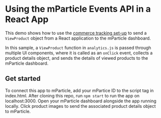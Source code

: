 # Using the mParticle Events API in a React App
This demo shows how to use the [commerce tracking set-up](https://docs.mparticle.com/developers/sdk/web/commerce-tracking/) to send a `ViewProduct` object from a React application to the mParticle dashboard. 

In this sample, a `ViewProduct` function in `analytics.js` is passed through multiple UI components, where it is called as an `onClick` event, collects a product details object, and sends the details of viewed products to the mParticle dashboard. 

## Get started
To connect this app to mParticle, add your mPartice ID to the script tag in index.html. After cloning this repo, run `npm start` to run the app on localhost:3000. Open your mParticle dashboard alongside the app running locally. Click product images to send the associated product details object to mParticle. 

